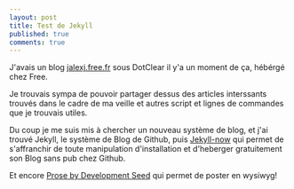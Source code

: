 ```yaml
---
layout: post
title: Test de Jekyll
published: true
comments: true
---
```


J'avais un blog [jalexj.free.fr](http://jalexj.free.fr/) sous DotClear il y'a un moment de ça, hébérgé chez Free.

Je trouvais sympa de pouvoir partager dessus des articles interssants trouvés dans le cadre de ma veille et autres script et lignes de commandes que je trouvais utiles.

Du coup je me suis mis à chercher un nouveau système de blog, et j'ai trouvé Jekyll, le système de Blog de Github, puis [Jekyll-now](https://github.com/barryclark/jekyll-now) qui permet de s'affranchir de toute manipulation d'installation et d'heberger gratuitement son Blog sans pub chez Github.

Et encore [Prose by Development Seed](http://prose.io) qui permet de poster en wysiwyg!
